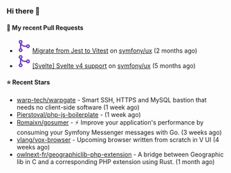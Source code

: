 ### Hi there 👋

#### 🔨 My recent Pull Requests

- ![](./assets/pr-merged.svg) [Migrate from Jest to Vitest](https://github.com/symfony/ux/pull/1202) on [symfony/ux](https://github.com/symfony/ux) (2 months ago)
- ![](./assets/pr-merged.svg) [[Svelte] Svelte v4 support](https://github.com/symfony/ux/pull/1018) on [symfony/ux](https://github.com/symfony/ux) (5 months ago)

#### ⭐ Recent Stars

- [warp-tech/warpgate](https://github.com/warp-tech/warpgate) - Smart SSH, HTTPS and MySQL bastion that needs no client-side software (1 week ago)
- [Pierstoval/php-js-boilerplate](https://github.com/Pierstoval/php-js-boilerplate) -  (1 week ago)
- [Romaixn/gosumer](https://github.com/Romaixn/gosumer) - ⚡ Improve your application&#39;s performance by consuming your Symfony Messenger messages with Go. (3 weeks ago)
- [vlang/vox-browser](https://github.com/vlang/vox-browser) - Upcoming browser written from scratch in V UI (4 weeks ago)
- [owlnext-fr/geographiclib-php-extension](https://github.com/owlnext-fr/geographiclib-php-extension) - A bridge between Geographic lib in C and a corresponding PHP extension using Rust. (1 month ago)